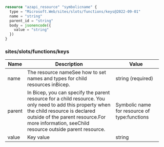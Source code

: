 ```terraform
resource "azapi_resource" "symbolicname" {
  type = "Microsoft.Web/sites/slots/functions/keys@2022-09-01"
  name = "string"
  parent_id = "string"
  body = jsonencode({
    value = "string"
  })
}

```

### sites/slots/functions/keys

| Name | Description | Value |
|-|-|-|
| name | The resource nameSee how to set names and types for child resources inBicep. | string (required) |
| parent | In Bicep, you can specify the parent resource for a child resource. You only need to add this property when the child resource is declared outside of the parent resource.For more information, seeChild resource outside parent resource. | Symbolic name for resource of type:functions |
| value | Key value | string |


